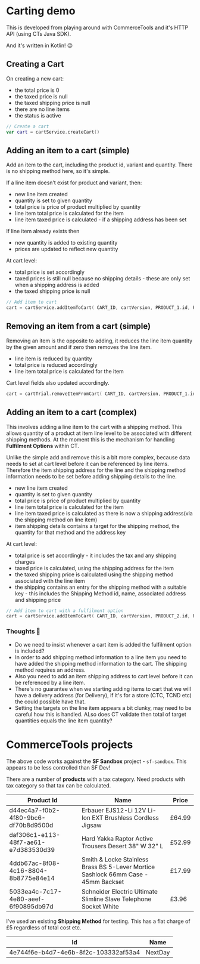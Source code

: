 # Carting demo

This is developed from playing around with CommerceTools and it's HTTP API (using CTs Java SDK).

And it's written in Kotlin! 😉

## Creating a Cart

On creating a new cart:
+ the total price is 0
+ the taxed price is null
+ the taxed shipping price is null
+ there are no line items
+ the status is active

```kotlin
// Create a cart
var cart = cartService.createCart()
```

## Adding an item to a cart (simple)

Add an item to the cart, including the product id, variant and quantity.
There is no shipping method here, so it's simple.

If a line item doesn’t exist for product and variant, then:

+ new line item created
+ quantity is set to given quantity
+ total price is price of product multiplied by quantity
+ line item total price is calculated for the item
+ line item taxed price is calculated - if a shipping address has been set

If line item already exists then

- new quantity is added to existing quantity
- prices are updated to reflect new quantity

At cart level:
+ total price is set accordingly
+ taxed prices is still null because no shipping details - these are only set when a shipping address is added
+ the taxed shipping price is null

```kotlin
// Add item to cart
cart = cartService.addItemToCart( CART_ID, cartVersion, PRODUCT_1.id, PRODUCT_1.variant, 2 );
```

## Removing an item from a cart (simple)

Removing an item is the opposite to adding, it reduces the line item quantity by the given amount and if zero then removes the line item.

- line item is reduced by quantity
- total price is reduced accordingly
- line item total price is calculated for the item

Cart level fields also updated accordingly.

```kotlin
cart = cartTrial.removeItemFromCart( CART_ID, cartVersion, PRODUCT_1.id, PRODUCT_1.variant, 1 )
```

## Adding an item to a cart (complex)

This involves adding a line item to the cart with a shipping method.
This allows quantity of a product at item line level to be associated with different shipping methods.
At the moment this is the mechanism for handling **Fulfilment Options** within CT.

Unlike the simple add and remove this is a bit more complex, because data needs to set at cart level before it can be referenced by line items. 
Therefore the item shipping address for the line and the shipping method information needs to be set before adding shipping details to the line.

+ new line item created
+ quantity is set to given quantity
+ total price is price of product multiplied by quantity
+ line item total price is calculated for the item
+ line item taxed price is calculated as there is now a shipping address(via the shipping method on line item) 
+ item shipping details contains a target for the shipping method, the quantity for that method and the address key

At cart level:
+ total price is set accordingly - it includes the tax and any shipping charges
+ taxed price is calculated, using the shipping address for the item
+ the taxed shipping price is calculated using the shipping method associated with the line item
+ the shipping contains an entry for the shipping method with a suitable key - this includes the Shipping Method id, name, associated address and shipping price

```kotlin
// Add item to cart with a fulfilment option
cart = cartService.addItemToCart( CART_ID, cartVersion, PRODUCT_2.id, PRODUCT_2.variant, 1, FulfilmentOption.DELIVERY, dataStore.addresses()[0] )
```

### Thoughts 🤔

+ Do we need to insist whenever a cart item is added the fulfilment option is included?
+ In order to add shipping method information to a line item you need to have added the shipping method information to the cart. The shipping method requires an address.
+ Also you need to add an item shipping address to cart level before it can be referenced by a line item.
+ There's no guarantee when we starting adding items to cart that we will have a delivery address (for Delivery), if it's for a store (CTC, TCND etc) the could possible have that.
+ Setting the targets on the line item appears a bit clunky, may need to be careful how this is handled. ALso does CT validate then total of target quantities equals the line item quantity?


# CommerceTools projects

The above code works against the **SF Sandbox** project - `sf-sandbox`.
This appears to be less controlled than SF Dev!

There are a number of **products** with a tax category. Need products with tax category so that tax can be calculated.

| Product Id                           | Name                                                                               | Price  | 
|--------------------------------------|------------------------------------------------------------------------------------|--------|
| d44ec4a7-f0b2-4f80-9bc6-df70b8d9500d | Erbauer EJS12-Li 12V Li-Ion EXT Brushless Cordless Jigsaw                          | £64.99 | 
| daf306c1-e113-48f7-ae61-e7d383530d39 | Hard Yakka Raptor Active Trousers Desert 38" W 32" L                               | £52.99 |
| 4ddb67ac-8f08-4c16-8804-8b8775e84e14 | Smith & Locke Stainless Brass BS 5-Lever Mortice Sashlock 66mm Case - 45mm Backset | £17.99 | 
| 5033ea4c-7c17-4e80-aeef-6f90895db97d | Schneider Electric Ultimate Slimline Slave Telephone Socket White                  | £3.96  | 

I've used an existing **Shipping Method** for testing.
This has a flat charge of £5 regardless of total cost etc.

| Id  | Name    |
|-----|---------|
|  4e744f6e-b4d7-4e6b-8f2c-103332af53a4   | NextDay |
